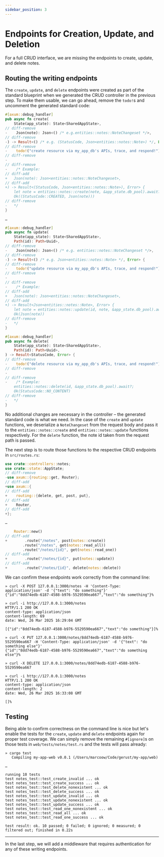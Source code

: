 ```yaml
---
sidebar_position: 3
---
```


# Endpoints for Creation, Update, and Deletion

For a full CRUD interface, we are missing the endpoints to create, update, and delete notes.

## Routing the writing endpoints

The `create`, `update`, and `delete` endpoints were created as part of the standard blueprint when we generated the CRUD controller in the previous step. To make them usable, we can go ahead, remove the `todo!`s and uncomment the generated standard code:

```rust
#[axum::debug_handler]
pub async fn create(
    State(app_state): State<SharedAppState>,
// diff-remove
-    Json(note): Json<() /* e.g.entities::notes::NoteChangeset */>,
// diff-remove
-) -> Result<() /* e.g. (StatusCode, Json<entities::notes::Note>) */, Error> {
// diff-remove
-    todo!("create resource via my_app_db's APIs, trace, and respond!")
// diff-remove
-
// diff-remove
-    /* Example:
// diff-add
+   Json(note): Json<entities::notes::NoteChangeset>,
// diff-add
+) -> Result<(StatusCode, Json<entities::notes::Note>), Error> {
    let note = entities::notes::create(note, &app_state.db_pool).await?;
    Ok((StatusCode::CREATED, Json(note)))
// diff-remove
-   */
}

…

#[axum::debug_handler]
pub async fn update(
    State(app_state): State<SharedAppState>,
    Path(id): Path<Uuid>,
// diff-remove
-    Json(note): Json<() /* e.g. entities::notes::NoteChangeset */>,
// diff-remove
-) -> Result<() /* e.g. Json<entities::notes::Note> */, Error> {
// diff-remove
-    todo!("update resource via my_app_db's APIs, trace, and respond!")
// diff-remove
-
// diff-remove
-    /* Example:
// diff-add
+   Json(note): Json<entities::notes::NoteChangeset>,
// diff-add
+) -> Result<Json<entities::notes::Note>, Error> {
    let note = entities::notes::update(id, note, &app_state.db_pool).await?;
    Ok(Json(note))
// diff-remove
-   */
}

#[axum::debug_handler]
pub async fn delete(
    State(app_state): State<SharedAppState>,
    Path(id): Path<Uuid>,
) -> Result<StatusCode, Error> {
// diff-remove
-    todo!("delete resource via my_app_db's APIs, trace, and respond!")
// diff-remove
-
// diff-remove
-    /* Example:
    entities::notes::delete(id, &app_state.db_pool).await?;
    Ok(StatusCode::NO_CONTENT)
// diff-remove
-   */
}

```

No additional changes are necessary in the controller – the generated standard code is what we need. In the case of the `create` and `update` functions, we deserialize a `NoteChangeset` from the request body and pass it to the `entities::notes::create` and `entities::notes::update` functions respectively. For the `delete` function, the note id taken from the request path is passed.

The next step is to route those functions to the respective CRUD endpoints in `src/routes.rs`:

```rust
use crate::controllers::notes;
use crate::state::AppState;
// diff-remove
-use axum::{routing::get, Router};
// diff-add
+use axum::{
// diff-add
+    routing::{delete, get, post, put},
// diff-add
+    Router,
// diff-add
+};

…

    Router::new()
// diff-add
+        .route("/notes", post(notes::create))
        .route("/notes", get(notes::read_all))
        .route("/notes/{id}", get(notes::read_one))
// diff-add
+        .route("/notes/{id}", put(notes::update))
// diff-add
+        .route("/notes/{id}", delete(notes::delete))

```

We can confirm these endpoints work correctly from the command line:

```
» curl -X POST 127.0.0.1:3000/notes -H 'Content-Type: application/json' -d '{"text": "do something"}'
{"id":"8dd74edb-6187-4588-b976-5529590ea667","text":"do something"}%

» curl -i http://127.0.0.1:3000/notes
HTTP/1.1 200 OK
content-type: application/json
content-length: 69
date: Wed, 26 Mar 2025 16:29:04 GMT

[{"id":"8dd74edb-6187-4588-b976-5529590ea667","text":"do something"}]%

» curl -X PUT 127.0.0.1:3000/notes/8dd74edb-6187-4588-b976-5529590ea667 -H 'Content-Type: application/json' -d '{"text": "do something else"}'
{"id":"8dd74edb-6187-4588-b976-5529590ea667","text":"do something else"}%

» curl -X DELETE 127.0.0.1:3000/notes/8dd74edb-6187-4588-b976-5529590ea667

» curl -i http://127.0.0.1:3000/notes
HTTP/1.1 200 OK
content-type: application/json
content-length: 2
date: Wed, 26 Mar 2025 16:33:08 GMT

[]%
```

## Testing

Being able to confirm correctness on the command line is nice but let's enable the tests for the `create`, `update` and `delete` endpoints again for proper test coverage. We can simply remove the remaining `#[ignore]`s on those tests in `web/tests/notes/test.rs` and the tests will pass already:

```
» cargo test
   Compiling my-app-web v0.0.1 (/Users/marcoow/Code/gerust/my-app/web)

…

running 10 tests
test notes_test::test_create_invalid ... ok
test notes_test::test_create_success ... ok
test notes_test::test_delete_nonexistent ... ok
test notes_test::test_delete_success ... ok
test notes_test::test_update_invalid ... ok
test notes_test::test_update_nonexistent ... ok
test notes_test::test_update_success ... ok
test notes_test::test_read_one_nonexistent ... ok
test notes_test::test_read_all ... ok
test notes_test::test_read_one_success ... ok

test result: ok. 10 passed; 0 failed; 0 ignored; 0 measured; 0 filtered out; finished in 0.22s
```

---

In the last step, we will add a middleware that requires authentication for any of these writing endpoints.
